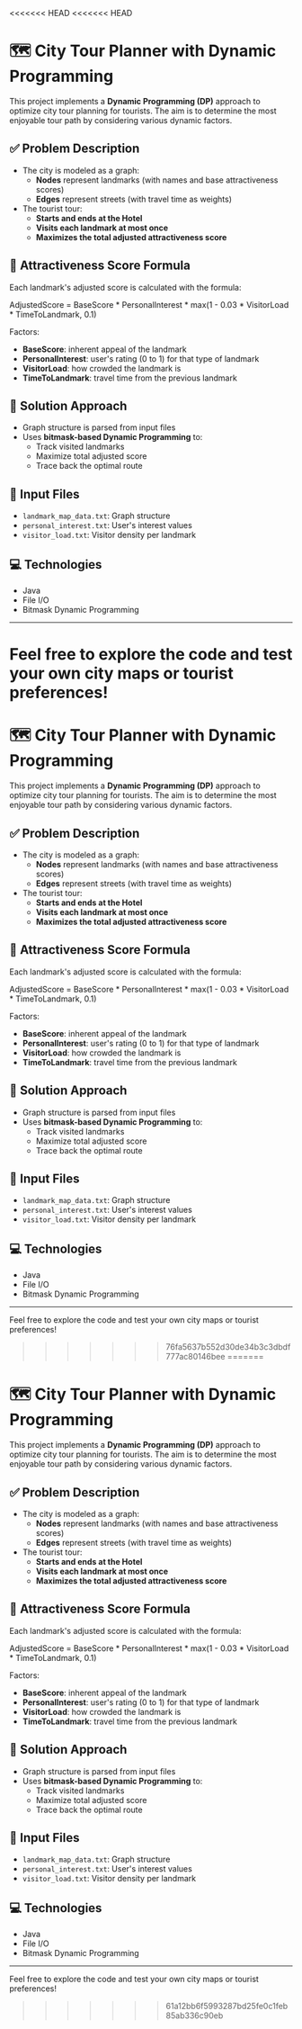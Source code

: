 <<<<<<< HEAD
<<<<<<< HEAD
# 🗺️ City Tour Planner with Dynamic Programming

This project implements a **Dynamic Programming (DP)** approach to optimize city tour planning for tourists. The aim is to determine the most enjoyable tour path by considering various dynamic factors.

## ✅ Problem Description

- The city is modeled as a graph:
  - **Nodes** represent landmarks (with names and base attractiveness scores)
  - **Edges** represent streets (with travel time as weights)
- The tourist tour:
  - **Starts and ends at the Hotel**
  - **Visits each landmark at most once**
  - **Maximizes the total adjusted attractiveness score**

## 🧮 Attractiveness Score Formula

Each landmark's adjusted score is calculated with the formula:

AdjustedScore = BaseScore * PersonalInterest * max(1 - 0.03 * VisitorLoad * TimeToLandmark, 0.1)


Factors:
- **BaseScore**: inherent appeal of the landmark
- **PersonalInterest**: user's rating (0 to 1) for that type of landmark
- **VisitorLoad**: how crowded the landmark is
- **TimeToLandmark**: travel time from the previous landmark

## 🧠 Solution Approach

- Graph structure is parsed from input files
- Uses **bitmask-based Dynamic Programming** to:
  - Track visited landmarks
  - Maximize total adjusted score
  - Trace back the optimal route

## 📁 Input Files

- `landmark_map_data.txt`: Graph structure
- `personal_interest.txt`: User's interest values
- `visitor_load.txt`: Visitor density per landmark

## 💻 Technologies

- Java
- File I/O
- Bitmask Dynamic Programming

---

Feel free to explore the code and test your own city maps or tourist preferences!
=======
# 🗺️ City Tour Planner with Dynamic Programming

This project implements a **Dynamic Programming (DP)** approach to optimize city tour planning for tourists. The aim is to determine the most enjoyable tour path by considering various dynamic factors.

## ✅ Problem Description

- The city is modeled as a graph:
  - **Nodes** represent landmarks (with names and base attractiveness scores)
  - **Edges** represent streets (with travel time as weights)
- The tourist tour:
  - **Starts and ends at the Hotel**
  - **Visits each landmark at most once**
  - **Maximizes the total adjusted attractiveness score**

## 🧮 Attractiveness Score Formula

Each landmark's adjusted score is calculated with the formula:

AdjustedScore = BaseScore * PersonalInterest * max(1 - 0.03 * VisitorLoad * TimeToLandmark, 0.1)


Factors:
- **BaseScore**: inherent appeal of the landmark
- **PersonalInterest**: user's rating (0 to 1) for that type of landmark
- **VisitorLoad**: how crowded the landmark is
- **TimeToLandmark**: travel time from the previous landmark

## 🧠 Solution Approach

- Graph structure is parsed from input files
- Uses **bitmask-based Dynamic Programming** to:
  - Track visited landmarks
  - Maximize total adjusted score
  - Trace back the optimal route

## 📁 Input Files

- `landmark_map_data.txt`: Graph structure
- `personal_interest.txt`: User's interest values
- `visitor_load.txt`: Visitor density per landmark

## 💻 Technologies

- Java
- File I/O
- Bitmask Dynamic Programming

---

Feel free to explore the code and test your own city maps or tourist preferences!
>>>>>>> 76fa5637b552d30de34b3c3dbdf777ac80146bee
=======
# 🗺️ City Tour Planner with Dynamic Programming

This project implements a **Dynamic Programming (DP)** approach to optimize city tour planning for tourists. The aim is to determine the most enjoyable tour path by considering various dynamic factors.

## ✅ Problem Description

- The city is modeled as a graph:
  - **Nodes** represent landmarks (with names and base attractiveness scores)
  - **Edges** represent streets (with travel time as weights)
- The tourist tour:
  - **Starts and ends at the Hotel**
  - **Visits each landmark at most once**
  - **Maximizes the total adjusted attractiveness score**

## 🧮 Attractiveness Score Formula

Each landmark's adjusted score is calculated with the formula:

AdjustedScore = BaseScore * PersonalInterest * max(1 - 0.03 * VisitorLoad * TimeToLandmark, 0.1)


Factors:
- **BaseScore**: inherent appeal of the landmark
- **PersonalInterest**: user's rating (0 to 1) for that type of landmark
- **VisitorLoad**: how crowded the landmark is
- **TimeToLandmark**: travel time from the previous landmark

## 🧠 Solution Approach

- Graph structure is parsed from input files
- Uses **bitmask-based Dynamic Programming** to:
  - Track visited landmarks
  - Maximize total adjusted score
  - Trace back the optimal route

## 📁 Input Files

- `landmark_map_data.txt`: Graph structure
- `personal_interest.txt`: User's interest values
- `visitor_load.txt`: Visitor density per landmark

## 💻 Technologies

- Java
- File I/O
- Bitmask Dynamic Programming

---

Feel free to explore the code and test your own city maps or tourist preferences!
>>>>>>> 61a12bb6f5993287bd25fe0c1feb85ab336c90eb
